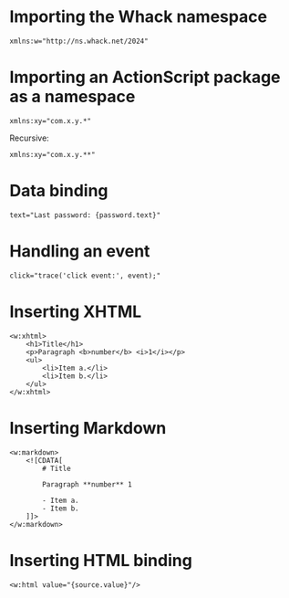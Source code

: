 # Importing the Whack namespace

```
xmlns:w="http://ns.whack.net/2024"
```

# Importing an ActionScript package as a namespace

```
xmlns:xy="com.x.y.*"
```

Recursive:

```
xmlns:xy="com.x.y.**"
```

# Data binding

```
text="Last password: {password.text}"
```

# Handling an event

```
click="trace('click event:', event);"
```

# Inserting XHTML

```mxml
<w:xhtml>
    <h1>Title</h1>
    <p>Paragraph <b>number</b> <i>1</i></p>
    <ul>
        <li>Item a.</li>
        <li>Item b.</li>
    </ul>
</w:xhtml>
```

# Inserting Markdown

```mxml
<w:markdown>
    <![CDATA[
        # Title

        Paragraph **number** 1
        
        - Item a.
        - Item b.
    ]]>
</w:markdown>
```

# Inserting HTML binding

```mxml
<w:html value="{source.value}"/>
```
